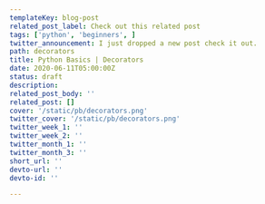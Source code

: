 ```yaml
---
templateKey: blog-post
related_post_label: Check out this related post
tags: ['python', 'beginners', ]
twitter_announcement: I just dropped a new post check it out.
path: decorators
title: Python Basics | Decorators
date: 2020-06-11T05:00:00Z
status: draft
description:
related_post_body: ''
related_post: []
cover: '/static/pb/decorators.png'
twitter_cover: '/static/pb/decorators.png'
twitter_week_1: ''
twitter_week_2: ''
twitter_month_1: ''
twitter_month_3: ''
short_url: ''
devto-url: ''
devto-id: ''

---
```


<!--
<p style='text-align: center'>
<a href='https://waylonwalker.com/blog/decorators'>
  <img
    style='width:500px; max-width:80%; margin: auto;'
    src="https://waylonwalker.com/decorators.png"
    alt="Read more from the Python Basics | Decorators article"
  />
  </a>
</p>

-->
